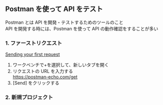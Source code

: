 ## Postman を使って API をテスト
Postman とは API を開発・テストするためのツールのこと  
API を開発する時には、Postman を使って API の動作確認をすることが多い  

### 1. ファーストリクエスト
[Sending your first request](https://learning.postman.com/docs/getting-started/sending-the-first-request/)
1. ワークベンチで+を選択して、新しいタブを開く
2. リクエストの URL を入力する  
   https://postman-echo.com/get
3. [Send] をクリックする

### 2. 新規プロジェクト
